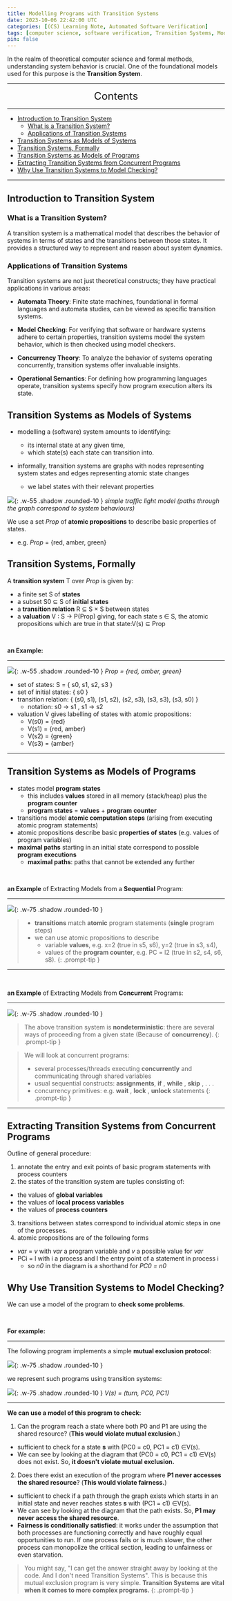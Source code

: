 ```yaml
---
title: Modelling Programs with Transition Systems
date: 2023-10-06 22:42:00 UTC
categories: [(CS) Learning Note, Automated Software Verification]
tags: [computer science, software verification, Transition Systems, Model Checking]
pin: false
---
```


In the realm of theoretical computer science and formal methods, understanding system behavior is crucial. One of the foundational models used for this purpose is the **Transition System**.


---
<center><font size='5'> Contents </font></center>

---

<!-- TOC -->
  * [Introduction to Transition System](#introduction-to-transition-system)
    * [What is a Transition System?](#what-is-a-transition-system)
    * [Applications of Transition Systems](#applications-of-transition-systems)
  * [Transition Systems as Models of Systems](#transition-systems-as-models-of-systems)
  * [Transition Systems, Formally](#transition-systems-formally)
  * [Transition Systems as Models of Programs](#transition-systems-as-models-of-programs)
  * [Extracting Transition Systems from Concurrent Programs](#extracting-transition-systems-from-concurrent-programs)
  * [Why Use Transition Systems to Model Checking?](#why-use-transition-systems-to-model-checking)
<!-- TOC -->

---

## Introduction to Transition System

### What is a Transition System?

A transition system is a mathematical model that describes the behavior of systems in terms of states and the transitions between those states. It provides a structured way to represent and reason about system dynamics.

### Applications of Transition Systems

Transition systems are not just theoretical constructs; they have practical applications in various areas:

- **Automata Theory**: Finite state machines, foundational in formal languages and automata studies, can be viewed as specific transition systems.

- **Model Checking**: For verifying that software or hardware systems adhere to certain properties, transition systems model the system behavior, which is then checked using model checkers.

- **Concurrency Theory**: To analyze the behavior of systems operating concurrently, transition systems offer invaluable insights.

- **Operational Semantics**: For defining how programming languages operate, transition systems specify how program execution alters its state.

## Transition Systems as Models of Systems

- modelling a (software) system amounts to identifying:
  - its internal state at any given time,
  - which state(s) each state can transition into.

- informally, transition systems are graphs with nodes representing system states and edges representing atomic state changes
  - we label states with their relevant properties

![](https://i.postimg.cc/HshDGvG5/trans-1.png){: .w-55 .shadow .rounded-10 }
_simple traffic light model (paths through the graph correspond to system behaviours)_

We use a set _Prop_ of **atomic propositions** to describe basic properties of states.
- e.g. _Prop_ = {red, amber, green}

## Transition Systems, Formally

A **transition system** T over _Prop_ is given by:
- a finite set S of **states**
- a subset S0 ⊆ S of **initial states**
- a **transition relation** R ⊆ S × S between states
- a **valuation** V : S → P(Prop) giving, for each state s ∈ S, the atomic propositions which are true in that state:V(s) ⊆ Prop

<br>

**an Example:**

---

![](https://i.postimg.cc/HshDGvG5/trans-1.png){: .w-55 .shadow .rounded-10 }
_Prop = {red, amber, green}_

- set of states: S = { s0, s1, s2, s3 }
- set of initial states: { s0 }
- transition relation: { (s0, s1), (s1, s2), (s2, s3), (s3, s3), (s3, s0) }
  - notation: s0 → s1 , s1 → s2
- valuation V gives labelling of states with atomic propositions:
  - V(s0) = {red}
  - V(s1) = {red, amber}
  - V(s2) = {green} 
  - V(s3) = {amber}

---

## Transition Systems as Models of Programs

- states model **program states**
  - this includes **values** stored in all memory (stack/heap) plus the **program counter**
  - **program states** = **values** + **program** **counter**
- transitions model **atomic computation steps** (arising from executing atomic program statements)
- atomic propositions describe basic **properties of states** (e.g. values of program variables)
- **maximal paths** starting in an initial state correspond to possible **program executions**  
  - **maximal paths**: paths that cannot be extended any further

<br>

**an Example** of Extracting Models from a **Sequential** Program:

---

![](https://i.postimg.cc/63pS8Cnn/trans2.png){: .w-75 .shadow .rounded-10 }

> - **transitions** match **atomic** program statements (**single** program steps)
> - we can use atomic propositions to describe
>   - variable **values**, e.g. x=2 (true in s5, s6), y=2 (true in s3, s4),
>   - values of the **program counter**, e.g. PC = l2 (true in s2, s4, s6, s8).
{: .prompt-tip }

---

<br>

**an Example** of Extracting Models from **Concurrent** Programs:

---

![](https://i.postimg.cc/kG0RVF65/trans3.png){: .w-75 .shadow .rounded-10 }

> The above transition system is **nondeterministic**: there are several ways of proceeding from a given state (Because of **concurrency**).
{: .prompt-tip }

> We will look at concurrent programs:
> - several processes/threads executing **concurrently** and communicating through shared variables
> - usual sequential constructs: **assignments**, **if** , **while** , **skip** , . . .
> - concurrency primitives: e.g. **wait** , **lock** , **unlock** statements
{: .prompt-tip }

---

## Extracting Transition Systems from Concurrent Programs

Outline of general procedure:
1. annotate the entry and exit points of basic program statements with process counters
2. the states of the transition system are tuples consisting of:
  - the values of **global variables**
  - the values of **local process variables**
  - the values of **process counters**
3. transitions between states correspond to individual atomic steps in one of the processes.
4. atomic propositions are of the following forms
  - _var_ = _v_ with _var_ a program variable and _v_ a possible value for _var_
  - PCi = l with i a process and l the entry point of a statement in process i
    - so _n0_ in the diagram is a shorthand for _PC0 = n0_

## Why Use Transition Systems to Model Checking?

We can use a model of the program to **check some problems**.

<br>

**For example:**

---

The following program implements a simple **mutual exclusion protocol**:

![](https://i.postimg.cc/j2xZgfRv/trans4.png){: .w-75 .shadow .rounded-10 }

we represent such programs using transition systems:

![](https://i.postimg.cc/QxBpXmY1/trans5.png){: .w-75 .shadow .rounded-10 }
_V(s) = (turn, PC0, PC1)_

---

**We can use a model of this program to check:**
1. Can the program reach a state where both P0 and P1 are using the shared resource? (**This would violate mutual exclusion.**)
  - sufficient to check for a state **s** with (PC0 = c0, PC1 = c1) ∈V(s).
  - We can see by looking at the diagram that (PC0 = c0, PC1 = c1) ∈V(s) does not exist. So, **it doesn't violate mutual exclusion.**
2. Does there exist an execution of the program where **P1 never accesses the shared resource**? (**This would violate fairness.**)
  - sufficient to check if a path through the graph exists which starts in an initial state and never reaches states **s** with (PC1 = c1) ∈V(s).
  - We can see by looking at the diagram that the path exists. So, **P1 may never access the shared resource**.
  - **Fairness is conditionally satisfied**: it works under the assumption that both processes are functioning correctly and have roughly equal opportunities to run. If one process fails or is much slower, the other process can monopolize the critical section, leading to unfairness or even starvation.

> You might say, "I can get the answer straight away by looking at the code. And I don't need Transition Systems". This is because this mutual exclusion program is very simple. **Transition Systems are vital when it comes to more complex programs.**
{: .prompt-tip }
